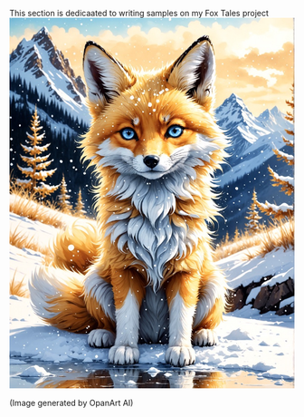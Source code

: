This section is dedicaated to writing samples on my Fox Tales project
![Achilles](1C1CFC2B-6AD5-486A-A854-A1FBACA039F8_1_105_c.jpeg)

(Image generated by OpanArt AI)
